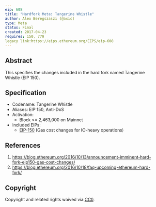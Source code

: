 ```yaml
---
eip: 608
title: "Hardfork Meta: Tangerine Whistle"
author: Alex Beregszaszi (@axic)
type: Meta
status: Final
created: 2017-04-23
requires: 150, 779
legacy link:https://eips.ethereum.org/EIPS/eip-608
---
```


## Abstract

This specifies the changes included in the hard fork named Tangerine Whistle (EIP 150).

## Specification

- Codename: Tangerine Whistle
- Aliases: EIP 150, Anti-DoS
- Activation:
  - Block >= 2,463,000 on Mainnet
- Included EIPs:
  - [EIP-150](https://eips.ethereum.org/EIPS/eip-150) (Gas cost changes for IO-heavy operations)

## References

1. https://blog.ethereum.org/2016/10/13/announcement-imminent-hard-fork-eip150-gas-cost-changes/
2. https://blog.ethereum.org/2016/10/18/faq-upcoming-ethereum-hard-fork/

## Copyright

Copyright and related rights waived via [CC0](https://creativecommons.org/publicdomain/zero/1.0/).